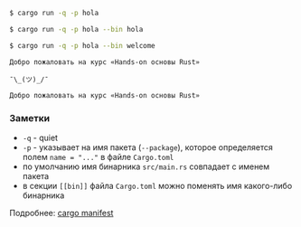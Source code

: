 ```bash
$ cargo run -q -p hola

$ cargo run -q -p hola --bin hola

$ cargo run -q -p hola --bin welcome
```

```
Добро пожаловать на курс «Hands-on основы Rust»

¯\_(ツ)_/¯

Добро пожаловать на курс «Hands-on основы Rust»
```

### Заметки

- `-q` - quiet
- `-p` - указывает на имя пакета (`--package`), которое определяется полем `name = "..."` в файле `Cargo.toml`
- по умолчанию имя бинарника `src/main.rs` совпадает с именем пакета
- в секции `[[bin]]` файла `Cargo.toml` можно поменять имя какого-либо бинарника

Подробнее: [cargo manifest](https://doc.rust-lang.org/cargo/reference/manifest.html)
